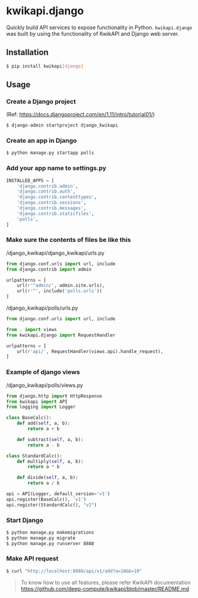 # kwikapi.django

Quickly build API services to expose functionality in Python. `kwikapi.django` was built by using the functionality of KwikAPI and Django web server.

## Installation

```bash
$ pip install kwikapi[django]
```

## Usage

### Create a Django project

(Ref: https://docs.djangoproject.com/en/1.11/intro/tutorial01/)

```bash
$ django-admin startproject django_kwikapi
```

### Create an app in Django

```bash
$ python manage.py startapp polls
```

### Add your app name to settings.py

```python
INSTALLED_APPS = [
    'django.contrib.admin',
    'django.contrib.auth',
    'django.contrib.contenttypes',
    'django.contrib.sessions',
    'django.contrib.messages',
    'django.contrib.staticfiles',
    'polls',
]
```
### Make sure the contents of files be like this

/django_kwikapi/django_kwikapi/urls.py

```python
from django.conf.urls import url, include
from django.contrib import admin

urlpatterns = [
    url(r'^admin/', admin.site.urls),
    url(r'^', include('polls.urls'))
]
```

/django_kwikapi/polls/urls.py

```python
from django.conf.urls import url, include

from . import views
from kwikapi.django import RequestHandler

urlpatterns = [
    url(r'api/', RequestHandler(views.api).handle_request),
]
```

### Example of django views

/django_kwikapi/polls/views.py

```python
from django.http import HttpResponse
from kwikapi import API
from logging import Logger

class BaseCalc():
    def add(self, a, b):
        return a + b

    def subtract(self, a, b):
        return a - b

class StandardCalc():
    def multiply(self, a, b):
        return a * b

    def divide(self, a, b):
        return a / b

api = API(Logger, default_version='v1')
api.register(BaseCalc(), 'v1')
api.register(StandardCalc(), "v2")
```

### Start Django

```bash
$ python manage.py makemigrations
$ python manage.py migrate
$ python manage.py runserver 8888
```

### Make API request

```bash
$ curl "http://localhost:8888/api/v1/add?a=10&b=10"
```

> To know how to use all features, please refer KwikAPI documentation https://github.com/deep-compute/kwikapi/blob/master/README.md
